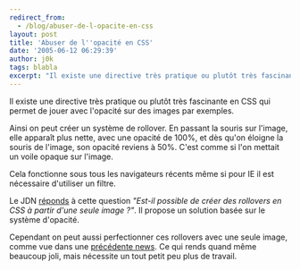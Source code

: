 ```yaml
---
redirect_from:
  - /blog/abuser-de-l-opacite-en-css
layout: post
title: 'Abuser de l''opacité en CSS'
date: '2005-06-12 06:29:39'
author: j0k
tags: blabla
excerpt: "Il existe une directive très pratique ou plutôt très fascinante en CSS qui permet de jouer avec l'opacité sur des images par exemples.     \nAinsi on peut créer un système de rollover. En passant la souris sur l'image, elle apparaît plus nette, avec une opacité de 100%, et dès qu'on éloigne la souris de l'image, son opacité reviens à 50%. C'est comme si l'on      …"
---
```


Il existe une directive très pratique ou plutôt très fascinante en CSS qui permet de jouer avec l'opacité sur des images par exemples.

Ainsi on peut créer un système de rollover. En passant la souris sur l'image, elle apparaît plus nette, avec une opacité de 100%, et dès qu'on éloigne la souris de l'image, son opacité reviens à 50%. C'est comme si l'on mettait un voile opaque sur l'image.

Cela fonctionne sous tous les navigateurs récents même si pour IE il est nécessaire d'utiliser un filtre.

Le JDN [réponds](http://developpeur.journaldunet.com/tutoriel/css/050606-css-rollover-opacity.shtml) à cette question *"Est-il possible de créer des rollovers en CSS à partir d'une seule image ?"*.   Il propose un solution basée sur le système d'opacité.

Cependant on peut aussi perfectionner ces rollovers avec une seule image, comme vue dans une [précédente news](http://www.j0k3r.net/news-un-rollover-avec-une-seule-image-341.html). Ce qui rends quand même beaucoup joli, mais nécessite un tout petit peu plus de travail.

